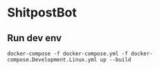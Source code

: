 ﻿# ShitpostBot

## Run dev env
```shell
docker-compose -f docker-compose.yml -f docker-compose.Development.Linux.yml up --build
```